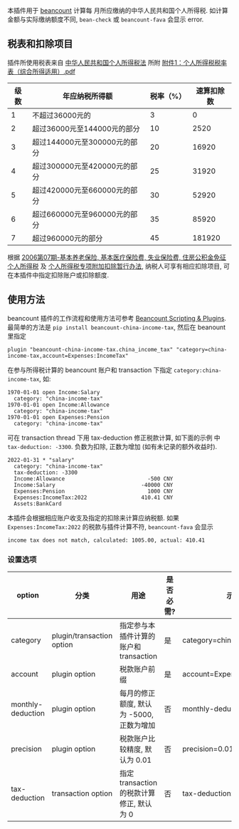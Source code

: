 本插件用于 [beancount](https://github.com/beancount/beancount) 计算每
月所应缴纳的中华人民共和国个人所得税. 如计算金额与实际缴纳额度不同,
`bean-check` 或 `beancount-fava` 会显示 error.

## 税表和扣除项目

插件所使用税表来自
[中华人民共和国个人所得税法](http://www.chinatax.gov.cn/chinatax/n810219/n810744/n3752930/n3752974/c3970366/content.html)
所附
[附件1：个人所得税税率表（综合所得适用）.pdf](http://www.chinatax.gov.cn/chinatax/n363/c5161493/5161493/files/%E9%99%84%E4%BB%B61%EF%BC%9A%E4%B8%AA%E4%BA%BA%E6%89%80%E5%BE%97%E7%A8%8E%E7%A8%8E%E7%8E%87%E8%A1%A8%EF%BC%88%E7%BB%BC%E5%90%88%E6%89%80%E5%BE%97%E9%80%82%E7%94%A8%EF%BC%89.pdf)

| 级数 | 年应纳税所得额               | 税率（%） | 速算扣除数 |
|------|------------------------------|-----------|------------|
| 1    | 不超过36000元的              | 3         | 0          |
| 2    | 超过36000元至144000元的部分  | 10        | 2520       |
| 3    | 超过144000元至300000元的部分 | 20        | 16920      |
| 4    | 超过300000元至420000元的部分 | 25        | 31920      |
| 5    | 超过420000元至660000元的部分 | 30        | 52920      |
| 6    | 超过660000元至960000元的部分 | 35        | 85920      |
| 7    | 超过960000元的部分           | 45        | 181920     |


根据
[2006第07期-基本养老保险, 基本医疗保险费, 失业保险费, 住房公积金免征个人所得税](http://www.chinatax.gov.cn/n810341/n810765/n812183/n812846/c1197169/content.html)
及
[个人所得税专项附加扣除暂行办法](http://www.chinatax.gov.cn/chinatax/n810219/n810744/n3752930/n3752974/c3963375/content.html),
纳税人可享有相应扣除项目, 可在本插件中指定扣除账户或扣除额度.


## 使用方法

beancount 插件的工作流程和使用方法可参考 [Beancount Scripting & Plugins](https://beancount.github.io/docs/beancount_scripting_plugins.html).
最简单的方法是 `pip install beancount-china-income-tax`, 然后在 beanount 里指定

```
plugin "beancount-china-income-tax.china_income_tax" "category=china-income-tax,account=Expenses:IncomeTax"
```

在参与所得税计算的 beancount 账户和 transaction 下指定
`category:china-income-tax`, 如:

```
1970-01-01 open Income:Salary
  category: "china-income-tax"
1970-01-01 open Income:Allowance
  category: "china-income-tax"
1970-01-01 open Expenses:Pension
  category: "china-income-tax"
```

可在 transaction thread 下用 tax-deduction 修正税款计算, 如下面的示例
中 `tax-deduction: -3300`. 负数为扣除, 正数为增加 (如有未记录的额外收益时).

```
2022-01-31 * "salary"
  category: "china-income-tax"
  tax-deduction: -3300
  Income:Allowance                          -500 CNY
  Income:Salary                           -40000 CNY
  Expenses:Pension                          1000 CNY
  Expenses:IncomeTax:2022                 410.41 CNY
  Assets:BankCard
```

本插件会根据相应账户收支及指定的扣除来计算应纳税额. 如果
`Expenses:IncomeTax:2022` 的税款与插件计算不符, `beancount-fava` 会显示

```
income tax does not match, calculated: 1005.00, actual: 410.41
```


### 设置选项

| option            | 分类                      | 用途                                      | 是否必需? | 示例                       |
|-------------------|---------------------------|-------------------------------------------|-----------|----------------------------|
| category          | plugin/transaction option | 指定参与本插件计算的账户和 transaction    | 是        | category=china-income-tax  |
| account           | plugin option             | 税款账户前缀                              | 是        | account=Expenses:IncomeTax |
| monthly-deduction | plugin option             | 每月的修正额度, 默认为 -5000, 正数为增加  | 否        | monthly-deduction=-5000    |
| precision           | plugin option             | 税款账户比较精度, 默认为 0.01             | 否        | precision=0.01               |
| tax-deduction     | transaction option        | 指定 transaction 的税款计算修正, 默认为 0 | 否        | tax-deduction: -1100       |
